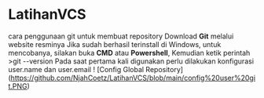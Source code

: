 # LatihanVCS
cara penggunaan git untuk membuat repository
Download **Git** melalui website resminya
Jika sudah berhasil terinstall di Windows, untuk mencobanya, silakan buka **CMD** atau **Powershell**, Kemudian ketik perintah >git --version
Pada saat pertama kali digunakan perlu dilakukan konfigurasi user.name dan user.email
! [Config Global Repository] (https://github.com/NjahCoetz/LatihanVCS/blob/main/config%20user%20git.PNG)
